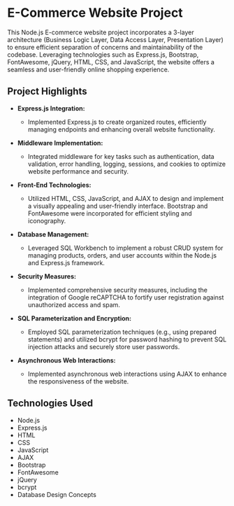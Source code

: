 # E-Commerce Website Project

This Node.js E-commerce website project incorporates a 3-layer architecture (Business Logic Layer, Data Access Layer, Presentation Layer) to ensure efficient separation of concerns and maintainability of the codebase. Leveraging technologies such as Express.js, Bootstrap, FontAwesome, jQuery, HTML, CSS, and JavaScript, the website offers a seamless and user-friendly online shopping experience.

## Project Highlights

- **Express.js Integration:**
  - Implemented Express.js to create organized routes, efficiently managing endpoints and enhancing overall website functionality.

- **Middleware Implementation:**
  - Integrated middleware for key tasks such as authentication, data validation, error handling, logging, sessions, and cookies to optimize website performance and security.

- **Front-End Technologies:**
  - Utilized HTML, CSS, JavaScript, and AJAX to design and implement a visually appealing and user-friendly interface. Bootstrap and FontAwesome were incorporated for efficient styling and iconography.

- **Database Management:**
  - Leveraged SQL Workbench to implement a robust CRUD system for managing products, orders, and user accounts within the Node.js and Express.js framework.

- **Security Measures:**
  - Implemented comprehensive security measures, including the integration of Google reCAPTCHA to fortify user registration against unauthorized access and spam.

- **SQL Parameterization and Encryption:**
  - Employed SQL parameterization techniques (e.g., using prepared statements) and utilized bcrypt for password hashing to prevent SQL injection attacks and securely store user passwords.

- **Asynchronous Web Interactions:**
  - Implemented asynchronous web interactions using AJAX to enhance the responsiveness of the website.


## Technologies Used

- Node.js
- Express.js
- HTML
- CSS
- JavaScript
- AJAX
- Bootstrap
- FontAwesome
- jQuery
- bcrypt
- Database Design Concepts
